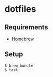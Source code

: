 # dotfiles

## Requirements

- [Homebrew](https://brew.sh/)

## Setup

```shell
$ brew bundle
$ task
```
